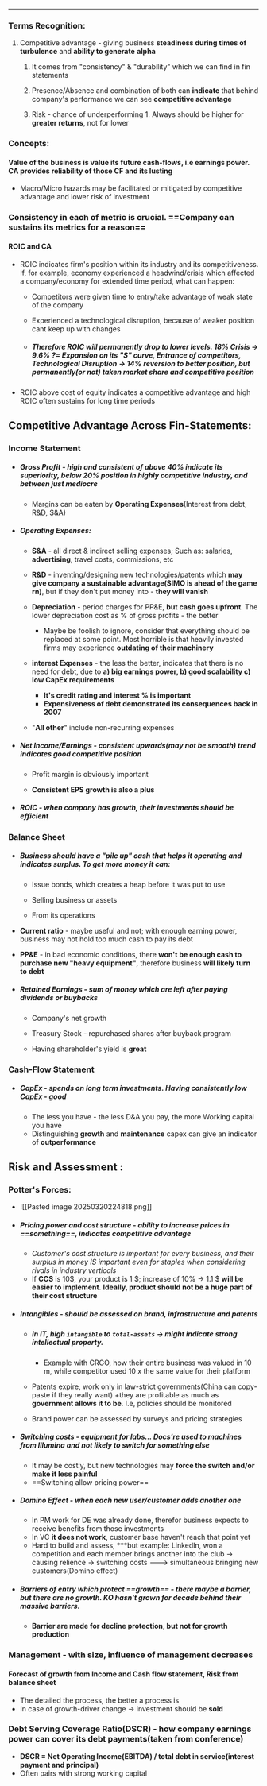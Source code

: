 ***
### Terms Recognition:
1. Competitive advantage - giving business **steadiness during times of turbulence** and **ability to generate** **alpha**
	1. It comes from "consistency" & "durability" which we can find in fin statements
	2. Presence/Absence and combination of both can **indicate** that behind company's performance we can see **competitive advantage**

	3. Risk - chance of underperforming 
			1. Always should be higher for **greater returns**, not for lower
### Concepts:

#### Value of the business is value its future cash-flows, i.e earnings power. CA provides reliability of those CF and its lusting
- Macro/Micro hazards may be facilitated or mitigated by competitive advantage and lower risk of investment

### Consistency in each of metric is crucial. ==Company can sustains its metrics for a reason==
#### ROIC and CA
- ROIC indicates firm's position within its industry and its competitiveness. If, for example, economy experienced a headwind/crisis which affected a company/economy for extended time period, what can happen:
	
	- Competitors were given time to entry/take advantage of weak state of the company 
	
	- Experienced a technological disruption, because of weaker position cant keep up with changes

	- ##### Therefore ROIC will permanently drop to lower levels. 18% Crisis -> 9.6% ?= Expansion on its "S" curve, Entrance of competitors, Technological Disruption  -> 14% reversion to better position, but permanently(or not) taken market share and competitive position

- ROIC above cost of equity indicates a competitive advantage and high ROIC often sustains for long time periods

## Competitive Advantage Across Fin-Statements:

### Income Statement 
- ##### Gross Profit - high and consistent of above 40% indicate its superiority, below 20% position in highly competitive industry, and between just mediocre
	- Margins can be eaten by **Operating Expenses**(Interest from debt, R&D, S&A)
	
- ##### Operating Expenses:
	- **S&A** - all direct & indirect selling expenses; Such as: salaries, **advertising**, travel costs, commissions, etc
	
	- **R&D** -  inventing/designing new technologies/patents which **may give company a sustainable advantage(SIMO is ahead of the game rn)**, but if they don't put money into - **they will vanish** 

	- **Depreciation** - period charges for PP&E, **but cash goes upfront**. The lower depreciation cost as % of gross profits - the better 
		- Maybe be foolish to ignore, consider that everything should be replaced at some point. Most horrible is that heavily invested firms may experience **outdating of their machinery**
	
	- **interest Expenses** - the less the better, indicates that there is no need for debt, due to **a) big earnings power, b) good scalability c) low CapEx requirements**
		- **It's credit rating and interest % is important**
		- **Expensiveness of debt demonstrated its consequences back in 2007**

	- "**All other**" include non-recurring expenses 


- ##### Net Income/Earnings - consistent upwards(may not be smooth) trend indicates good competitive position
	- Profit margin is obviously important
	
	- **Consistent EPS growth is also a plus**
- ##### ROIC - when company has growth, their investments should be efficient
 
### Balance Sheet
- ##### Business should have a "pile up" cash that helps it operating and indicates surplus. To get more money it can:
	- Issue bonds, which creates a heap before it was put to use
	
	- Selling business or assets 

	- From its operations  
- **Current ratio** - maybe useful and not; with enough earning power, business may not hold too much cash to pay its debt 
- **PP&E** - in bad economic conditions, there **won't be enough cash to purchase new "heavy equipment"**, therefore business **will likely turn to debt**

- ##### Retained Earnings - sum of money which are left after paying dividends or buybacks
	- Company's net growth 

	- Treasury Stock - repurchased shares after buyback program

	- Having shareholder's yield is **great**

### Cash-Flow Statement 
- ##### CapEx - spends on long term investments. Having consistently low CapEx - good 
	- The less you have - the less D&A you pay, the more Working capital you have 
	- Distinguishing **growth** and **maintenance** capex can give an indicator of **outperformance**


## Risk and Assessment : 

### Potter's Forces:
- ![[Pasted image 20250320224818.png]]
- ##### Pricing power and cost structure - ability to increase prices in ==something==, indicates competitive advantage
	- *Customer's cost structure is important for every business, and their surplus in money IS important even for staples when considering rivals in industry verticals*
	- If **CCS** is 10$, your product is 1 $; increase of 10% -> 1.1 $ **will be easier to implement**. **Ideally, product should not be a huge part of their cost structure** 
- ##### Intangibles - should be assessed on brand, infrastructure and patents
	- ##### In IT, high `intangible` to `total-assets` -> might indicate strong intellectual property.
		- Example with CRGO, how their entire business was valued in 10 m, while competitor used 10 x the same value for their platform 

	- Patents expire, work only in law-strict governments(China can copy-paste if they really want) +they are profitable as much as **government allows it to be**. I.e, policies should be monitored

	- Brand power can be assessed by surveys and pricing strategies

- ##### Switching costs - equipment for labs... Docs're used to machines from Illumina and not likely to switch for something else
	- It may be costly, but new technologies may **force the switch and/or make it less painful**
	- ==Switching allow pricing power==
	
- ##### **Domino** **Effect** - when each new user/customer adds another one
	- In PM work for DE was already done, therefor business expects to receive benefits from those investments
	- In VC **it does not work**, customer base haven't reach that point yet
	- Hard to build and assess, ***but example: LinkedIn, won a competition and each member brings another into the club -> causing relience  -> switching costs ---> simultaneous bringing new customers(Domino effect) 

- ##### Barriers of entry which protect ==growth== - there maybe a barrier, but there are no growth. KO hasn't grown for decade behind their massive barriers. 
	- **Barrier are made for decline protection, but not for growth production**


### Management - with size, influence of management decreases


#### Forecast of growth from Income and Cash flow statement, Risk from balance sheet
- The detailed the process, the better a process is
- In case of growth-driver change -> investment should be **sold**

### Debt Serving Coverage Ratio(DSCR) - how company earnings power can cover its debt payments(taken from conference)
- **DSCR = Net Operating Income(EBITDA) / total debt in service(interest payment and principal)** 
- Often pairs with strong working capital 